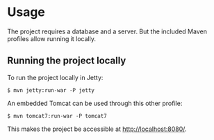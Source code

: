 # Usage

The project requires a database and a server. But the included Maven profiles allow running it locally.

## Running the project locally

To run the project locally in Jetty:

```
$ mvn jetty:run-war -P jetty
```

An embedded Tomcat can be used through this other profile:

```
$ mvn tomcat7:run-war -P tomcat7
```

This makes the project be accessible at [http://localhost:8080/](http://localhost:8080/).
